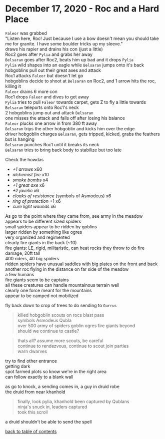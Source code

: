 # December 17, 2020 - Roc and a Hard Place

`Faleor` was grabbed  
"Listen here, Roc! Just because I use a bow doesn't mean you should take me for granite. I have some boulder tricks up my sleeve."  
draws his rapier and drains his con (just a little)  
Roc2 goes after `Pylia` and grabs her away  
`Belsaran` goes after Roc2, beats him up bad and it drops `Pylia`  
`Pylia` wild shapes into an eagle while `Belsaran` jumps onto it's back  
hobgoblins pull out their great axes and attack  
Roc1 attacks `Faleor` but doesn't let go  
hobgoblins decide to shoot at `Belsaran` on Roc2, and 1 arrow hits the roc, killing it  
`Faleor` drains 6 more con  
Roc1 drops `Faleor` and dives to get away  
`Pylia` tries to pull `Faleor` towards carpet, gets Z to fly a little towards  
`Belsaran` teleports onto Roc1's neck  
2 hobgoblins jump out and attack `Belsaran`  
one misses the attack and falls off after losing his balance  
`Faleor` plucks one arrow in from 380 ft away  
`Belsaran` trips the other hobgoblin and kicks him over the edge  
driver hobgoblin charges `Belsaran`, gets tripped, kicked, grabs the feathers but is hanging  
`Belsaran` punches Roc1 until it breaks its neck  
`Belsaran` tries to bring back body to stabilize but too late  

Check the howdas  
- _+1 arrows_ x60  
- _alchemist fire_ x10  
- _smoke bombs_ x4  
- _+1 great axe_ x6  
- _+2 javelin_ x6  
- _cloaks of resistance_ (symbols of Asmodeus) x6  
- _ring of protection_ +1 x6  
- _cure light wounds_ x6  

As go to the point where they came from, see army in the meadow  
appears to be different sized spiders  
small spiders appear to be ridden by goblins  
larger ridden by something like ogres  
very organized and regimented  
clearly fire giants in the back (~10)  
fire giants: LE, rigid, militaristic, can heat rocks they throw to do fire damage, 20ft tall  
400 riders, 40 big spiders  
ridden spiders have unusual saddles with big plates on the front and back  
another roc flying in the distance on far side of the meadow  
a few humans  
fire giants seem to be captains  
all these creatures can handle mountainous terrain well  
clearly one force meant for the mountains  
appear to be camped not mobilized  

fly back down to crop of trees to do sending to `Gurrus`  
> killed hobgoblin scouts on rocs blast pass  
> symbols Asmodeus Qubla  
> over 500 army of spiders goblin ogres fire giants beyond  
> should we continue to castle?  
 
> thats all? assume more scouts, be careful  
> continue to rendezvous, continue to scout
> join parties  
> warn dwarves  
 
try to find other entrance  
getting dark  
spot farmed plots so know we're in the right area  
can follow exactly to a blank wall  

as go to knock, a sending comes in, a guy in druid robe  
the druid from near khanhold  
> finally, look pylia, khanhold been captured by Qublans  
> ninja's snuck in, leaders captured  
> took this scroll  

a druid shouldn't be able to send the spell  

[back to table of contents](/sessions/README.md)
